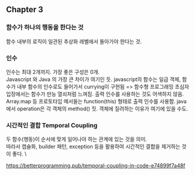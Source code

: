 ## Chapter 3
### 함수가 하나의 행동을 한다는 것
함수 내부의 로직이 일관된 추상화 레벨에서 돌아가야 한다는 것.
### 인수
인수는 최대 2개까지. 가장 좋은 구성은 0개. \
Javascript 와 Java 의 가장 큰 차이가 여기인 듯.
javascript의 함수는 일급 객체, 함수가 내부 함수의 인수로도 들어가서 currying이 구현됨 => 함수형 프로그래밍
초심자 입장에서는 함수가 만능 열쇠처럼 느껴짐.
출력 인수를 사용하는 것도 어색하지 않음. Array.map 등 프로토타입 메서들는 function(this) 형태로 출력 인수를 사용함.
java에서 operation은 각 객체의 method() 짓. 객체에 질려하는 이유가 여기에 있을 수도.
### 시간적인 결합 Temporal Coupling
두 함수(행동)이 순서에 맞게 일어나야 하는 관계에 있는 것을 의미. \
따라서 캡슐화, builder 패턴, exception 등을 활용하여 시간적인 결합을 제거하는 것이 좋다. \

https://betterprogramming.pub/temporal-coupling-in-code-e74899f7a48f